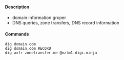 #### Description
- domain information groper
- DNS queries, zone transfers, DNS record information

#### Commands

```
dig domain.com
dig domain.com RECORD
dig axfr zonetransfer.me @nztm1.digi.ninja
```